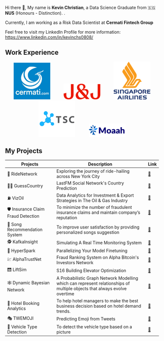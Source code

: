 Hi there 👋, My name is **Kevin Christian**, a Data Science Graduate from 🇸🇬 **NUS** (Honours - Distinction). . 

Currently, I am working as a Risk Data Scientist at **Cermati Fintech Group**

Feel free to visit my LinkedIn Profile for more information: https://www.linkedin.com/in/kevinchs0808/

<h2>Work Experience</h2>

<p align="center">
  <a href="https://www.cermati.com/" align="center"><img src="./images/cermati.png" hspace="20" width='120'></a>
  <a href="https://www.jnj.com/discover-j-j" align="center"><img src="./images/JNJ.png" hspace="20" width='120'></a>
  <a href="https://www.singaporeair.com/" align="center"><img src="./images/singapore-airlines.png" hspace="20" width='120'></a>
  <a href="https://www.tsc.ai/" align="center"><img src="./images/tsc-ai.png" hspace="20" width='120'></a>
  <a href="https://moaah.com/" align="center"><img src="./images/moaah.png" hspace="20" width='120'></a>
</p>
<h2>My Projects</h2>

 Projects | Description | Link
 --- | --- | ---
 🚗 RideNetwork | Exploring the journey of ride-hailing across New York City | <a href="https://github.com/kevinchs0808/RideNetwork">🔗</a>
 🧑‍🎤 GuessCountry | LastFM Social Network's Country Prediction | <a href="https://github.com/kevinchs0808/GuessCountry">🔗</a>
 ⛽ VizOil | Data Analytics for Investment & Export Strategies in The Oil & Gas Industry | <a href="https://github.com/kevinchs0808/VizOil">🔗</a>
 🛡️ Insurance Claim Fraud Detection | To minimize the number of fraudulent insurance claims and maintain company’s reputation | <a href="https://github.com/kevinchs0808/DSA4263-Project">🔗</a>
 🎵 Song Recommendation System | To improve user satisfaction by providing personalized songs suggestion | <a href="https://github.com/kevinchs0808/dsa4212/tree/main/colab-filter/bipartite-graph">🔗</a>
 🕵️ KafkaInsight | Simulating A Real Time Monitoring System | <a href="https://github.com/kevinchs0808/KafkaInsight/tree/main">🔗</a>
 🔀 HyperSpark | Parallelizing Your Model Finetuning | <a href="https://github.com/kevinchs0808/HyperSpark/tree/main">🔗</a>
 💹 AlphaTrustNet | Fraud Ranking System on Alpha Bitcoin's Investors Network | <a href="https://github.com/kevinchs0808/AlphaTrustNet/tree/main">🔗</a>
 🛗 LiftSim | S16 Building Elevator Optimization | <a href="https://github.com/kevinchs0808/LiftSim">🔗</a>
 🕸️ Dynamic Bayesian Network | A Probabilistic Graph Network Modelling which can represent relationships of multiple objects that always evolve overtime | <a href="https://drive.google.com/file/d/18ShvRHz_c6rVNIWSU0lZ3fBtd_PPGbRf/view">🔗</a>
 🏨 Hotel Booking Analytics | To help hotel managers to make the best business decision based on hotel demand trends. | <a href="https://github.com/kevinchs0808/Hotel_Booking_Analytics/blob/main/Hotel_Booking_Analytics.pdf">🔗</a>
 🎭 TWEMOJI | Predicting Emoji from Tweets | <a href="https://github.com/kevinchs0808/CS3244-Twemoji/blob/main/Models/BERT.ipynb">🔗</a>
 🚚 Vehicle Type Detection | To detect the vehicle type based on a picture | <a href="https://github.com/kevinchs0808/Data-Science-Projects/blob/main/Vehicle_Type_Detection.ipynb">🔗</a>


<!--
**kevinchs0808/kevinchs0808** is a ✨ _special_ ✨ repository because its `README.md` (this file) appears on your GitHub profile.

Here are some ideas to get you started:

- 🔭 I’m currently working on ...
- 🌱 I’m currently learning ...
- 👯 I’m looking to collaborate on ...
- 🤔 I’m looking for help with ...
- 💬 Ask me about ...
- 📫 How to reach me: ...
- 😄 Pronouns: ...
- ⚡ Fun fact: ...
-->
